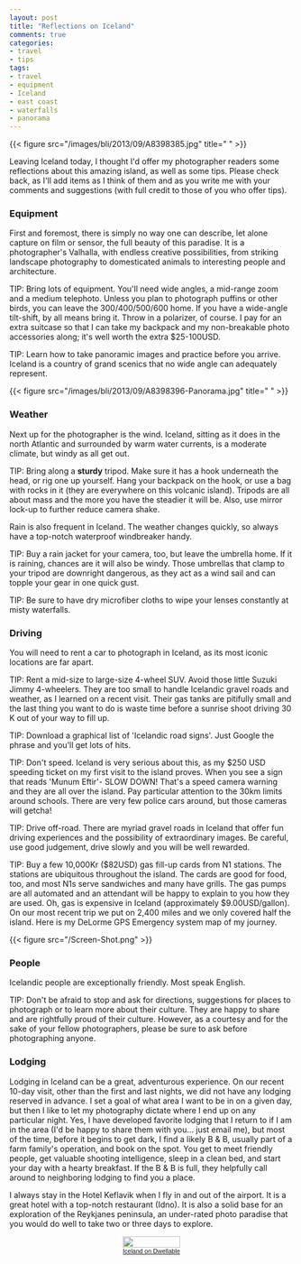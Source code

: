```yaml
---
layout: post
title: "Reflections on Iceland"
comments: true
categories:
- travel
- tips
tags:
- travel
- equipment
- Iceland
- east coast
- waterfalls
- panorama
---
```


{{< figure src="/images/bli/2013/09/A8398385.jpg" title="  " >}}

Leaving Iceland today, I thought I'd offer my photographer readers some reflections about this amazing island, as well as some tips. Please check back, as I'll add items as I think of them and as you write me with your comments and suggestions (with full credit to those of you who offer tips). 

<!--more-->

### Equipment

First and foremost, there is simply no way one can describe, let alone capture on film or sensor, the full beauty of this paradise. It is a photographer's Valhalla, with endless creative possibilities, from striking landscape photography to domesticated animals to interesting people and architecture. 

TIP: Bring lots of equipment. You'll need wide angles, a mid-range zoom and a medium telephoto. Unless you plan to photograph puffins or other birds, you can leave the 300/400/500/600 home. If you have a wide-angle tilt-shift, by all means bring it. Throw in a polarizer, of course. I pay for an extra suitcase so that I can take my backpack and my non-breakable photo accessories along; it's well worth the extra $25-100USD. 

TIP: Learn how to take panoramic images and practice before you arrive. Iceland is a country of grand scenics that no wide angle can adequately represent. 

{{< figure src="/images/bli/2013/09/A8398396-Panorama.jpg" title="  " >}}

### Weather

Next up for the photographer is the wind. Iceland, sitting as it does in the north Atlantic and surrounded by warm water currents, is a moderate climate, but windy as all get out. 

TIP: Bring along a **sturdy** tripod. Make sure it has a hook underneath the head, or rig one up yourself. Hang your backpack on the hook, or use a bag with rocks in it (they are everywhere on this volcanic island). Tripods are all about mass and the more you have the steadier it will be. Also, use mirror lock-up to further reduce camera shake. 

Rain is also frequent in Iceland. The weather changes quickly, so always have a top-notch waterproof windbreaker handy. 

TIP: Buy a rain jacket for your camera, too, but leave the umbrella home. If it is raining, chances are it will also be windy. Those umbrellas that clamp to your tripod are downright dangerous, as they act as a wind sail and can topple your gear in one quick gust. 

TIP: Be sure to have dry microfiber cloths to wipe your lenses constantly at misty waterfalls.

### Driving
You will need to rent a car to photograph in Iceland, as its most iconic locations are far apart. 

TIP: Rent a mid-size to large-size 4-wheel SUV. Avoid those little Suzuki Jimmy 4-wheelers. They are too small to handle Icelandic gravel roads and weather, as I learned on a recent visit. Their gas tanks are pitifully small and the last thing you want to do is waste time before a sunrise shoot driving 30 K out of your way to fill up. 

TIP: Download a graphical list of 'Icelandic road signs'. Just Google the phrase and you'll get lots of hits. 

TIP: Don't speed. Iceland is very serious about this, as my $250 USD speeding ticket on my first visit to the island proves. When you see a sign that reads 'Munum Eftir'- SLOW DOWN! That's a speed camera warning and they are all over the island. Pay particular attention to the 30km limits around schools. There are very few police cars around, but those cameras will getcha!

TIP: Drive off-road. There are myriad gravel roads in Iceland that offer fun driving experiences and the possibility of extraordinary images. Be careful, use good judgement, drive slowly and you will be well rewarded.

TIP: Buy a few 10,000Kr ($82USD) gas fill-up cards from N1 stations. The stations are ubiquitous throughout the island. The cards are good for food, too, and most N1s serve sandwiches and many have grills. The gas pumps are all automated and an attendant will be happy to explain to you how they are used. Oh, gas is expensive in Iceland (approximately $9.00USD/gallon). On our most recent trip we put on 2,400 miles and we only covered half the island. Here is my DeLorme GPS Emergency system map of my journey. 

{{< figure src="/Screen-Shot.png"  >}}

### People

Icelandic people are exceptionally friendly. Most speak English. 

TIP: Don't be afraid to stop and ask for directions, suggestions for places to photograph or to learn more about their culture. They are happy to share and are rightfully proud of their culture. However, as a courtesy and for the sake of your fellow photographers, please be sure to ask before photographing anyone. 

### Lodging

Lodging in Iceland can be a great, adventurous experience. On our recent 10-day visit, other than the first and last nights, we did not have any lodging reserved in advance. I set a goal of what area I want to be in on a given day, but then I like to let my photography dictate where I end up on any particular night. Yes, I have developed favorite lodging that I return to if I am in the area (I'd be happy to share them with you… just email me), but most of the time, before it begins to get dark, I find a likely B & B, usually part of a farm family's operation, and book on the spot. You get to meet friendly people, get valuable shooting intelligence, sleep in a clean bed, and start your day with a hearty breakfast. If the B & B is full, they helpfully call around to neighboring lodging to find you a place. 

I always stay in the Hotel Keflavik when I fly in and out of the airport. It is a great hotel with a top-notch restaurant (Idno). It is also a solid base for an exploration of the Reykjanes peninsula, an under-rated photo paradise that you would do well to take two or three days to explore. 

<div style='text-align:center;font-size:11px;font-family:arial;font-weight:normal;margin:10px;padding:0;line-height:normal'><a href='http://www.dwellable.com/a/9671/Iceland/Vacation-Rentals' style='border:none'><img src='http://www.dwellable.com/dwellback/9671.jpg' style='width:102px;height:20px;border:none;margin:0;padding:0'><br>Iceland on Dwellable</a></div>
